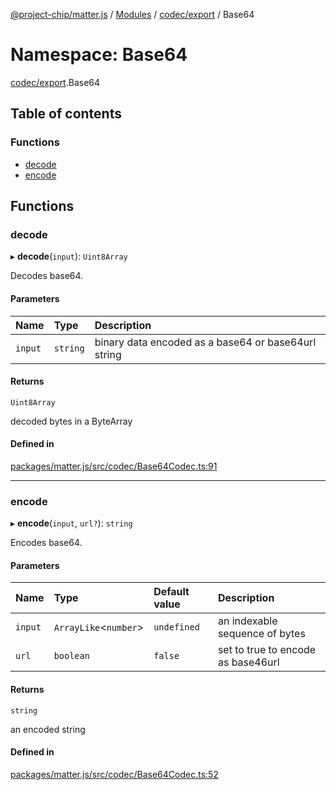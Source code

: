 [@project-chip/matter.js](../README.md) / [Modules](../modules.md) / [codec/export](codec_export.md) / Base64

# Namespace: Base64

[codec/export](codec_export.md).Base64

## Table of contents

### Functions

- [decode](codec_export.Base64.md#decode)
- [encode](codec_export.Base64.md#encode)

## Functions

### decode

▸ **decode**(`input`): `Uint8Array`

Decodes base64.

#### Parameters

| Name | Type | Description |
| :------ | :------ | :------ |
| `input` | `string` | binary data encoded as a base64 or base64url string |

#### Returns

`Uint8Array`

decoded bytes in a ByteArray

#### Defined in

[packages/matter.js/src/codec/Base64Codec.ts:91](https://github.com/project-chip/matter.js/blob/5f71eedebdb9fa54338bde320c311bb359b7455d/packages/matter.js/src/codec/Base64Codec.ts#L91)

___

### encode

▸ **encode**(`input`, `url?`): `string`

Encodes base64.

#### Parameters

| Name | Type | Default value | Description |
| :------ | :------ | :------ | :------ |
| `input` | `ArrayLike`\<`number`\> | `undefined` | an indexable sequence of bytes |
| `url` | `boolean` | `false` | set to true to encode as base46url |

#### Returns

`string`

an encoded string

#### Defined in

[packages/matter.js/src/codec/Base64Codec.ts:52](https://github.com/project-chip/matter.js/blob/5f71eedebdb9fa54338bde320c311bb359b7455d/packages/matter.js/src/codec/Base64Codec.ts#L52)

